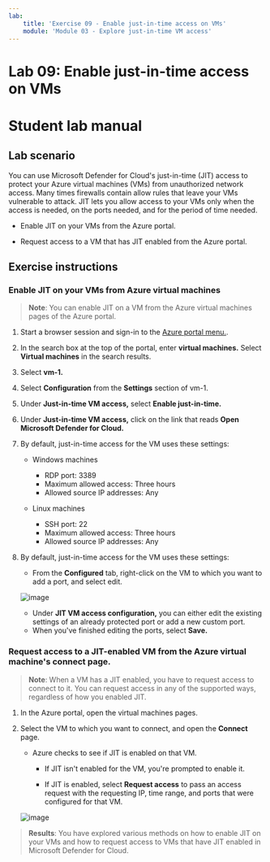 ```yaml
---
lab:
    title: 'Exercise 09 - Enable just-in-time access on VMs'    
    module: 'Module 03 - Explore just-in-time VM access'
---
```


# Lab 09: Enable just-in-time access on VMs

# Student lab manual

## Lab scenario

You can use Microsoft Defender for Cloud's just-in-time (JIT) access to protect your Azure virtual machines (VMs) from unauthorized network access. Many times firewalls contain allow rules that leave your VMs vulnerable to attack. JIT lets you allow access to your VMs only when the access is needed, on the ports needed, and for the period of time needed. 

- Enable JIT on your VMs from the Azure portal.

- Request access to a VM that has JIT enabled from the Azure portal.

## Exercise instructions 

### Enable JIT on your VMs from Azure virtual machines

>**Note**: You can enable JIT on a VM from the Azure virtual machines pages of the Azure portal.

1. Start a browser session and sign-in to the [Azure portal menu.](https://portal.azure.com/).
  
2. In the search box at the top of the portal, enter **virtual machines.** Select **Virtual machines** in the search results.

3. Select **vm-1.**
 
4. Select **Configuration** from the **Settings** section of vm-1.
   
5. Under **Just-in-time VM access,** select **Enable just-in-time.**

6. Under **Just-in-time VM access,** click on the link that reads **Open Microsoft Defender for Cloud.**

7. By default, just-in-time access for the VM uses these settings:

   - Windows machines
   
     - RDP port: 3389
     - Maximum allowed access: Three hours
     - Allowed source IP addresses: Any

   - Linux machines
     - SSH port: 22
     - Maximum allowed access: Three hours
     - Allowed source IP addresses: Any
   
8. By default, just-in-time access for the VM uses these settings:

   - From the **Configured** tab, right-click on the VM to which you want to add a port, and select edit.

   ![image](https://github.com/user-attachments/assets/aa4ded55-c5b1-4d40-b5a0-a4c33b9eb81b)
   
   - Under **JIT VM access configuration,** you can either edit the existing settings of an already protected port or add a new custom port.
   - When you've finished editing the ports, select **Save.**   

### Request access to a JIT-enabled VM from the Azure virtual machine's connect page.

>**Note**: When a VM has a JIT enabled, you have to request access to connect to it. You can request access in any of the supported ways, regardless of how you enabled JIT.
   
1. In the Azure portal, open the virtual machines pages.

2. Select the VM to which you want to connect, and open the **Connect** page.

   - Azure checks to see if JIT is enabled on that VM.

        - If JIT isn't enabled for the VM, you're prompted to enable it.
    
        - If JIT is enabled, select **Request access** to pass an access request with the requesting IP, time range, and ports that were configured for that VM.
    
   ![image](https://github.com/user-attachments/assets/f5d0b67c-7731-4261-b0eb-a56c505dadd4)

> **Results**: You have explored various methods on how to enable JIT on your VMs and how to request access to VMs that have JIT enabled in Microsoft Defender for Cloud.
